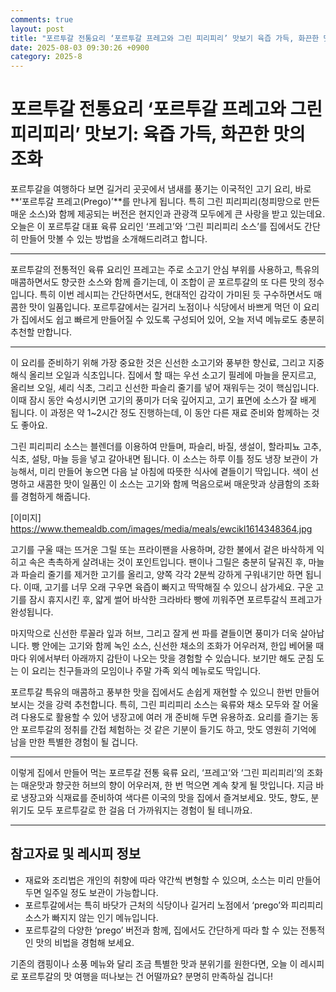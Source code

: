 ```yaml
---
comments: true
layout: post
title: "포르투갈 전통요리 ‘포르투갈 프레고와 그린 피리피리’ 맛보기 육즙 가득, 화끈한 맛의 조화"
date: 2025-08-03 09:30:26 +0900
category: 2025-8
---
```


# 포르투갈 전통요리 ‘포르투갈 프레고와 그린 피리피리’ 맛보기: 육즙 가득, 화끈한 맛의 조화

포르투갈을 여행하다 보면 길거리 곳곳에서 냄새를 풍기는 이국적인 고기 요리, 바로 **‘포르투갈 프레고(Prego)’**를 만나게 됩니다. 특히 그린 피리피리(청피망으로 만든 매운 소스)와 함께 제공되는 버전은 현지인과 관광객 모두에게 큰 사랑을 받고 있는데요. 오늘은 이 포르투갈 대표 육류 요리인 ‘프레고’와 ‘그린 피리피리 소스’를 집에서도 간단히 만들어 맛볼 수 있는 방법을 소개해드리려고 합니다.

---

포르투갈의 전통적인 육류 요리인 프레고는 주로 소고기 안심 부위를 사용하고, 특유의 매콤하면서도 향긋한 소스와 함께 즐기는데, 이 조합이 곧 포르투갈의 또 다른 맛의 정수입니다. 특히 이번 레시피는 간단하면서도, 현대적인 감각이 가미된 듯 구수하면서도 매콤한 맛이 일품입니다. 포르투갈에서는 길거리 노점이나 식당에서 바쁘게 먹던 이 요리가 집에서도 쉽고 빠르게 만들어질 수 있도록 구성되어 있어, 오늘 저녁 메뉴로도 충분히 추천할 만합니다.

---

이 요리를 준비하기 위해 가장 중요한 것은 신선한 소고기와 풍부한 향신료, 그리고 지중해식 올리브 오일과 식초입니다. 집에서 할 때는 우선 소고기 필레에 마늘을 문지르고, 올리브 오일, 셰리 식초, 그리고 신선한 파슬리 줄기를 넣어 재워두는 것이 핵심입니다. 이때 잠시 동안 숙성시키면 고기의 풍미가 더욱 깊어지고, 고기 표면에 소스가 잘 배게 됩니다. 이 과정은 약 1~2시간 정도 진행하는데, 이 동안 다른 재료 준비와 함께하는 것도 좋아요.

그린 피리피리 소스는 블렌더를 이용하여 만들며, 파슬리, 바질, 생설이, 할라피뇨 고추, 식초, 설탕, 마늘 등을 넣고 갈아내면 됩니다. 이 소스는 하루 이틀 정도 냉장 보관이 가능해서, 미리 만들어 놓으면 다음 날 아침에 따뜻한 식사에 곁들이기 딱입니다. 색이 선명하고 새콤한 맛이 일품인 이 소스는 고기와 함께 먹음으로써 매운맛과 상큼함의 조화를 경험하게 해줍니다.

[이미지]
https://www.themealdb.com/images/media/meals/ewcikl1614348364.jpg

고기를 구울 때는 뜨거운 그릴 또는 프라이팬을 사용하며, 강한 불에서 겉은 바삭하게 익히고 속은 촉촉하게 살려내는 것이 포인트입니다. 팬이나 그릴은 충분히 달궈진 후, 마늘과 파슬리 줄기를 제거한 고기를 올리고, 양쪽 각각 2분씩 강하게 구워내기만 하면 됩니다. 이때, 고기를 너무 오래 구우면 육즙이 빠지고 딱딱해질 수 있으니 삼가세요. 구운 고기를 잠시 휴지시킨 후, 얇게 썰어 바삭한 크라바타 빵에 끼워주면 포르투갈식 프레고가 완성됩니다.

마지막으로 신선한 루꼴라 잎과 허브, 그리고 잘게 썬 파를 곁들이면 풍미가 더욱 살아납니다. 빵 안에는 고기와 함께 녹인 소스, 신선한 채소의 조화가 어우러져, 한입 베어물 때마다 위에서부터 아래까지 감탄이 나오는 맛을 경험할 수 있습니다. 보기만 해도 군침 도는 이 요리는 친구들과의 모임이나 주말 가족 외식 메뉴로도 딱입니다. 

포르투갈 특유의 매콤하고 풍부한 맛을 집에서도 손쉽게 재현할 수 있으니 한번 만들어보시는 것을 강력 추천합니다. 특히, 그린 피리피리 소스는 육류와 채소 모두와 잘 어울려 다용도로 활용할 수 있어 냉장고에 여러 개 준비해 두면 유용하죠. 요리를 즐기는 동안 포르투갈의 정취를 간접 체험하는 것 같은 기분이 들기도 하고, 맛도 영원히 기억에 남을 만한 특별한 경험이 될 겁니다.

---

이렇게 집에서 만들어 먹는 포르투갈 전통 육류 요리, ‘프레고’와 ‘그린 피리피리’의 조화는 매운맛과 향긋한 허브의 향이 어우러져, 한 번 먹으면 계속 찾게 될 맛입니다. 지금 바로 냉장고와 식재료를 준비하여 색다른 이국의 맛을 집에서 즐겨보세요. 맛도, 향도, 분위기도 모두 포르투갈로 한 걸음 더 가까워지는 경험이 될 테니까요.

---

## 참고자료 및 레시피 정보
- 재료와 조리법은 개인의 취향에 따라 약간씩 변형할 수 있으며, 소스는 미리 만들어두면 일주일 정도 보관이 가능합니다. 
- 포르투갈에서는 특히 바닷가 근처의 식당이나 길거리 노점에서 ‘prego’와 피리피리 소스가 빠지지 않는 인기 메뉴입니다.
- 포르투갈의 다양한 ‘prego’ 버전과 함께, 집에서도 간단하게 따라 할 수 있는 전통적인 맛의 비법을 경험해 보세요. 

기존의 캠핑이나 소풍 메뉴와 달리 조금 특별한 맛과 분위기를 원한다면, 오늘 이 레시피로 포르투갈의 맛 여행을 떠나보는 건 어떨까요? 분명히 만족하실 겁니다!
